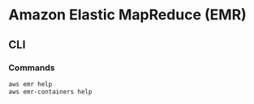 # Amazon Elastic MapReduce (EMR)

## CLI

### Commands

```sh
aws emr help
aws emr-containers help
```
